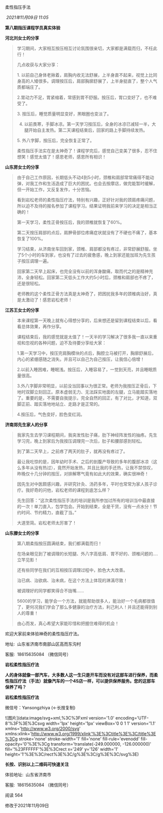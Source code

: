 
柔性指压手法

 _2021年11月09日 11:05_

**第八期指压课程学员真实体验**  

  

**河北刘女士的分享**

> 学习期间，大家相互按压相互讨论氛围很亲切，大家都是满载而归，不枉此行！
> 
> 几点收获与大家分享：
> 
> 1. 以前自己身体老揪着，肩胸内收无法舒展，上半身直不起来，视觉上比同身高的人矮很多。调理按压后，肩部胸廓舒展了，上半身挺直了，整个人气质都端庄了。
> 
> 2.胃动力不足，胃紧缩着，常感到胃不舒服。按压后，胃口变好了，也不难受了。
> 
> 3. 按压后，睡觉质量明显变好，黑眼圈也变淡了。
> 
> 4. 以前畏寒，手脚冰凉。第一天学习按压后，全身的冰凉已减轻一半，大腿开始自主发热。第二天课程结束后，回家的路上手脚持续发热。
> 
> 5. 外八字脚，按压后，完全恢复正常了。
> 
>   
> 
> 柔性指压手法实在是太神奇了！课程学完后，感觉自己变美了很多，忍不住想笑！感觉太值了！感恩老师，感恩所有相识！

**山东房女士的分享**

> 由于自己工作原因，长期低头不动4到5小时，颈椎和肩部常常痛得不能动弹，对我工作和生活造成了巨大的困扰。也会去按摩店，做完能暂时缓解，但一开始工作，又反复发作，十分苦恼。
> 
> 看到岩松老师的柔性指压疗法，特别有兴趣，正好针对我的颈肩疼痛问题，所以迫不及待的报名参加了课程学习。结果证明我前来学习的决定是相当正确的！
> 
> 第一天学习，柔性正骨按压后，我的颈椎就恢复了60%。
> 
> 第二天按压肩部的点后，肩胛骨部位疼痛症状就没有了不硬也不痛了，基本恢复了100%。
> 
> 学习结束，从济南坐车回到家，颈椎、肩部都没有疼过，非常舒展舒服。坐了5个小时的车到家，也没有了过去的疲惫感，晚上到家还能加班为先生孩子按压调理一遍。
> 
> 回家第二天早上起床，也完全没有以前的浑身酸痛，取而代之的是精神充沛，全身轻松。回家第二天低头工作大约5小时后，颈椎和肩部也不疼了，还是很轻松。
> 
> 老师教的这个柔性正骨方法真是太神奇了，把困扰我多年的颈椎病治好，真是太激动了！感恩岩松老师！

**江苏王女士的分享**

> 本来课程第一天晚上就有心得想分享的，后来想还是留到课程结束以后，看看总体效果，再作分享。
> 
> 课程结束后，我的感觉就是太值了！一天半的学习解决了很多我一直以来重视和忽视的各种问题，迫不及待要分享给大家：
> 
> 1.第一天学习中，按压完肩胸模块的点后，胸腔立马被打开，胸廓舒展后，内心的紧绷感随之消失。并且可以自己为自己按压，让我信心倍增！
> 
> 2.以前入睡困难，睡眠浅。按压后，入睡容易了，一觉到天亮，并且睡眠质量很高。
> 
> 3.外八字脚非常明显，以前没当回事以为很正常。老师为我按压正骨后，下地时双脚立刻回正。原本虚弱无力、无法踩实地面的左腿，立马能踏实落地了。重要的是，不需要自我提示，完全自然的回正，有了对比，才知道，双脚正前、踏实落地地站立、走路才是正常的。
> 
> 4.按压后，气色变好，脸色变红润。

**济南郑先生家人的分享**

> 我家先生去学习课程期间，我突发性肚子痛，肋下神经阵发性的抽疼。先生学习完，晚上到家后为我按压调理完一次后，肚子和腰部感到轻松。
> 
> 到了第二天早上，之前疼了两天的肚子，就再没有疼过了。
> 
> 最让我吃惊的是，因年幼时手术、之后的剖腹产导致的多年的腹部冰凉（这么多年从没有热过），竟然开始发热，并且比我的手还热，让我不禁惊叹，昨晚仅十几分钟的按压，对排解寒气竟有如此大的效果，确实很神奇！
> 
> 因先生对中医颇感兴趣，并研究针灸、汤药多年，平时也常常为家人孩子诊疗。我好奇的问他，岩松老师的课程到底怎么样？
> 
> 先生回答：“这次柔性指压手法的培训是我所参加过所有的培训当中最直接的一次！单刀直入，包学包会。开始到结束，全是干货，没有一点水分！节约时间、节约精力，直截了当。”
> 
> 大道至简。岩松老师太厉害了！

**山东滕女士的分享**

> 第八期柔指按压圆满结束，我们都满载而归！
> 
> 在场亲眼见到了被调理的长短腿、外八字高低肩、胃不好的、颈椎问题的....立竿见影！
> 
> 还有些同学在我们的互相按压调理过程中，脸色大大改善。
> 
> 治已病、治欲病、治未病，在这个方法上体现的淋漓尽致！
> 
> 被调理好的同学都笑得合不拢嘴……
> 
>   
> 
> 5600的学习，能学会一个方法，就能帮助很多人，能治好一个毛病都很值了，更何况我们学会了那么多健康的治疗方法，利己利人！并且还能得到别人的尊重！
> 
> 由心而发，真心希望大家能珍惜和把握住难得的机会！

欢迎大家前来体验神奇的柔性指压疗法。  

地址:  山东省济南市南部山区高而东沟村

客服:  18615635084 （微信同号）

  

**岩松柔性指压疗法**

**人的身体就像一部汽车，大多数人这一生只是开车而没有对这部车进行保养，而柔性指压疗法（手法）就像汽车的一个4S店一样，可以提供保养服务。您的这部车保养了吗？**

  

**岩松柔性指压疗法**

微信号：Yansongzhiya (←长按复制)

![图片](data:image/svg+xml,%3C%3Fxml version='1.0' encoding='UTF-8'%3F%3E%3Csvg width='1px' height='1px' viewBox='0 0 1 1' version='1.1' xmlns='http://www.w3.org/2000/svg' xmlns:xlink='http://www.w3.org/1999/xlink'%3E%3Ctitle%3E%3C/title%3E%3Cg stroke='none' stroke-width='1' fill='none' fill-rule='evenodd' fill-opacity='0'%3E%3Cg transform='translate(-249.000000, -126.000000)' fill='%23FFFFFF'%3E%3Crect x='249' y='126' width='1' height='1'%3E%3C/rect%3E%3C/g%3E%3C/g%3E%3C/svg%3E)

**长按、识别以上二维码可快速关注**

  

体验地址:  山东省济南市

客服:  18615635084 （微信同号）

  

  

  

阅读 564

修改于2021年11月09日

​